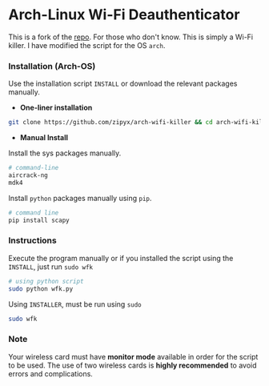 # Arch-Linux Wi-Fi Deauthenticator

This is a fork of the [repo]("https://github.com/ZKAW/wifi-deauther/tree/master). For those who don't know. This is simply a
Wi-Fi killer. I have modified the script for the OS `arch`.

### Installation (Arch-OS)

Use the installation script `INSTALL` or download the relevant packages manually.

- **One-liner installation**

```bash
git clone https://github.com/zipyx/arch-wifi-killer && cd arch-wifi-killer && chmod +x INSTALL && sudo ./INSTALL
```

- **Manual Install**

Install the sys packages manually.

```bash
# command-line
aircrack-ng
mdk4
```

Install `python` packages manually using `pip`.

```bash
# command line
pip install scapy
```

### Instructions

Execute the program manually or if you installed the script using the `INSTALL`, just run `sudo wfk`

```bash
# using python script
sudo python wfk.py
```

Using `INSTALLER`, must be run using `sudo`

```bash
sudo wfk
```

### Note

Your wireless card must have **monitor mode** available in order for the script to be used.
The use of two wireless cards is **highly recommended** to avoid errors and complications.
